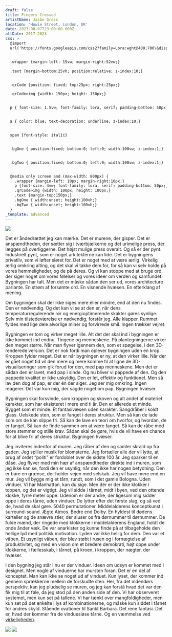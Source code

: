 ```yaml
---
draft: false
title: Fingers Crossed
artistName: Jazbo Gross
location: 'Howie Street, London, UK'
date: 2023-08-07T23:00:00.000Z
altDate: 2017-2023
css: >
  @import
  url('https://fonts.googleapis.com/css2?family=Lora:wght@400;700\&display=swap');


  .wrapper {margin-left: 15vw; margin-right:52vw;}

  .text {margin-bottom:25vh; position:relative; z-index:10;}


  .qrCode {position: fixed; top:25px; right:25px;}

  .qrCode>img {width: 150px; height: 150px;}


  p { font-size: 1.5vw; font-family: lora, serif; padding-bottom: 50px; }


  a { color: blue; text-decoration: underline; z-index:10;}


  span {font-style: italic}


  .bgOne { position:fixed; bottom:0; left:0; width:100vw; z-index:1;}


  .bgTwo { position:fixed; bottom:0; left:0; width:100vw; z-index:1;}


  @media only screen and (max-width: 800px) { 
    .wrapper {margin-left: 10px; margin-right:10px;} 
    p {font-size: 4vw; font-family: lora, serif; padding-bottom: 50px;} 
    .qrCode>img {width: 100px; height: 100px;}
    .text {margin-top:150px;}
    .bgOne { width:unset; height:100vh;}
    .bgTwo { width:unset; height:100vh;}
  }
_template: advanced
---
```


  <div class="qrCode">

<img style="text-align:center;" src="https://ipfs.io/ipfs/QmezjnT3U9fFo17QcMJzzK5bKjr2ygd6wb3gHEn19ULDWx?filename=qr-code.svg">


  </div>

<div class="wrapper">





  <div class="text">
  <p>
Det er åndedrættet jeg kan mærke. Det er murene, der gisper. Det er anspændtheden, der sætter sig i tværbjælkerne og det urimelige press, der lægges på overliggerne. Det højst mulige press overalt. Og så er der pynt. Industrielt pynt, som er noget arkitekterne kan lide. Det er bygningens privatliv, som vi løfter sløret for. Det er noget med at være ærlig. Virkelig ærlig omkring alting, og det skal vi takke dem for, for så kan vi selv holde på vores hemmeligheder, og de på deres. Og vi kan stoppe med at bruge ord, der siger noget om vores følelser og vores ideer om verden og samfundet. Bygningen har talt. Men det er måske sådan den ser ud, vores <span>architecture parlante</span>. En strøm af forsømte ord. En visnende hvæsen. En efterklang af mening.
  </p>

  <p>
  Om bygningen skal der ikke siges mere eller mindre, end at den nu findes. Den er nødvendig. Og det kan vi se at den er, når dens temperaturregulerende rør og energioptimerende skakter gøres synlige. Selv min tilstedeværelse er nødvendig, forstår jeg. Alle klapper. Rummet fyldes med lige dele alvorlige miner og forvirrede smil. Ingen trækker vejret.
  </p>

  <p>
  Bygningen er tom og virker meget lille. Alt det der skal ind i bygningen er ikke kommet ind endnu. Tingene og menneskene. På plantegningerne virker den meget større. Når man flyver igennem den, som et spøgelse, i den 3D-renderede version. Det er nok fordi man oplever bygningen uden en krop. Kroppen fylder meget. Det er når bygningen er ny, at den virker lille. Når der er gået noget tid vil den mere og mere komme til at ligne de 3D-visualiseringer som gik forud for den, med pap menneskene. Men det er sådan den er lavet, med pap i sinde. Og nu bliver vi pappede af den. Og den pappede kvalitet er ikke uskyldig. Den er let, effektiv og funktionel. Men så lav den dog af pap, er der én der siger. Jeg ser mig omkring. Ingen reagerer. Det var kun mig, der sagde noget om pap. Bygningen hvæser.
  </p>

  <p>
  Bygningen skal forsvinde, som kroppen og skoven og alt andet af materiel karakter, som har eksisteret i mere end ti år. Den er allerede et minde. Bygget som et minde. Et fantasivæsen uden karakter. Sangdråber i koldt glass. Uelskede sten, som er fanget i deres struktur. Men så kan de lade som om de kan slippe fri. Så kan de lave en teori om hvorfor, og hvordan, de er fanget. Så kan de finde sammen om at være fanget. Så kan de råbe med store stemmer og stille krav. Sådan skal de gøre, hvis de vil have en chance for at blive fri af deres struktur. Bygningen hvæser. 
  </p>

  <p>
  Jeg inviteres indenfor af muren. Jeg råber af den og samler skrald op fra gaden. Jeg spiller musik for blomsterne. Jeg fortæller alle der vil lytte, at brug af ordet “politi” er fordoblet over de sidste 100 år. Jeg sparker til en dåse. Jeg flyver med min hær af anspændtheder direkte ind i muren, som jeg ikke kan se, fordi den er usynlig, når den ikke har nogen betydning. Den er bare en grænse, der holder vejen med selskab. Jeg vil have mere end en mur. Jeg vil bygge mig et tårn, rundt, som i det gamle Bologna. Uden vinduer. Vi har Manhattan, kan du sige. Men dér er der ikke klokker i toppen, og det er vigtigt. Jeg vil sidde i tårnet, midt i byen, ved den ottende klokke, fyrre meter oppe. Udenom er der andre, der ligesom mig sidder oppe i deres tårne, uden vinduer. De lytter efter det første slag, og så ved de, hvad de skal gøre. 5040 permutationer. Middelalderens konceptkunst i surround-sound. Ægte Atmos. Bedre end Dolby. En hyldest til dødens karteller og de snævre stier, der sluser os fra dørnummer til dørnummer. De fulde mænd, der ringede med klokkerne i middelalderens England, holdt de onde ånder væk. De var anarkister og kunne finde på at tilbageholde den hellige lyd med politisk motivation. Lyden var ikke hellig for dem. Den var et våben. Et usynligt våben, der blev støbt i rusen og i fornægtelse af produktivitet, og med en vision om et bredere demokrati, højt oppe under klokkerne, i fællesskab, i tårnet, på kroen, i kroppen, der nægter, der hvæser.
  </p>

  <p>
  I den bygning jeg står i nu er der vinduer. Ideen om udsyn er kommet med i designet. Men nogle af vinduerne har mursten foran. Det er en del af konceptet. Man kan ikke se noget ud af vinduet. Kun lyset, der kommer ind gennem sprækkerne mellem de forskudte sten. Her, fra det indendørs perspektiv, kan jeg pludselig se muren, og jeg kan forstå hvad det var den fik mig til at føle, da jeg stod på den anden side af den. Vi har observeret systemet, men kun set på tallene. Vi har tænkt over mangfoldigheder, men kun set på det enkelte i lys af kombinationerne, og måske kun siddet i tårnet for andres skyld. Stående ovationer til Sankt Barbara. Det rene fantasi. Det er, hvad der kommer fra de vinduesløse tårne. Og en væmmelse ved <a href="https://www.theatrebuilding.com/events/fingerscrossed.html">virkeligheden</a>.
  </p>

  </div>

  <div>
<img class="bgOne" src="https://ipfs.io/ipfs/QmPMGpyUZr1yL9qzV6LoH5wd9BUYdyxNjk3dgCS1pZygnC?filename=rca-new-battersea-1.svg">
<img class="bgTwo" src="https://ipfs.io/ipfs/QmehSdXgRgVGPturisM1pSqrK8woDtVyTUn2pbGPn2SEqL?filename=rca-new-battersea-2.svg">
</div>

</div>
